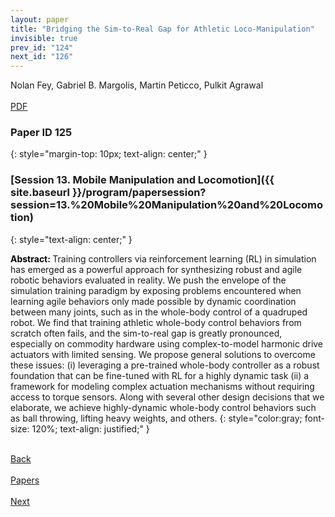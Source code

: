 ```yaml
---
layout: paper
title: "Bridging the Sim-to-Real Gap for Athletic Loco-Manipulation"
invisible: true
prev_id: "124"
next_id: "126"
---
```

<div class="paper-authors">
  <div class="paper-author-box">
    <div class="paper-author-name">Nolan Fey, Gabriel B. Margolis, Martin Peticco, Pulkit Agrawal</div>
    <div class="paper-author-uni"></div>
  </div>
</div>

<div class="paper-pdf-modern">
  <div class="paper-menu-icon">
    <a href="https://www.roboticsproceedings.org/rss21/p125.pdf" title="Download PDF" target="_blank">
      <i class="fa fa-file-pdf-o"></i><br>
      <span class="paper-menu-label">PDF</span>
    </a>
  </div>
</div>

### Paper ID 125
{: style="margin-top: 10px; text-align: center;" }

### [Session 13. Mobile Manipulation and Locomotion]({{ site.baseurl }}/program/papersession?session=13.%20Mobile%20Manipulation%20and%20Locomotion)
{: style="text-align: center;" }

<b style="color: black;">Abstract: </b>Training controllers via reinforcement learning (RL) in simulation has emerged as a powerful approach for synthesizing robust and agile robotic behaviors evaluated in reality. We push the envelope of the simulation training paradigm by exposing problems encountered when learning agile behaviors only made possible by dynamic coordination between many joints, such as in the whole-body control of a quadruped robot. We find that training athletic whole-body control behaviors from scratch often fails, and the sim-to-real gap is greatly pronounced, especially on commodity hardware using complex-to-model harmonic drive actuators with limited sensing. We propose general solutions to overcome these issues: (i) leveraging a pre-trained whole-body controller as a robust foundation that can be fine-tuned with RL for a highly dynamic task (ii) a framework for modeling complex actuation mechanisms without requiring access to torque sensors. Along with several other design decisions that we elaborate, we achieve highly-dynamic whole-body control behaviors such as ball throwing, lifting heavy weights, and others.
{: style="color:gray; font-size: 120%; text-align: justified;" }

<div class="paper-menu">
  <div class="paper-menu-inner">
    <a href="{{ site.baseurl }}/program/papers/124/" title="Previous Paper">
            <div class="paper-menu-icon">
                <i class="fa fa-chevron-left"></i><br>
                <span class="paper-menu-label">Back</span>
            </div>
        </a>
    <a href="{{ site.baseurl }}/program/papers" title="All Papers">
      <div class="paper-menu-icon">
        <i class="fa fa-list"></i><br>
        <span class="paper-menu-label">Papers</span>
      </div>
    </a>
    <a href="{{ site.baseurl }}/program/papers/126/" title="Next Paper">
            <div class="paper-menu-icon">
                <i class="fa fa-chevron-right"></i><br>
                <span class="paper-menu-label">Next</span>
            </div>
        </a>
  </div>
</div>

